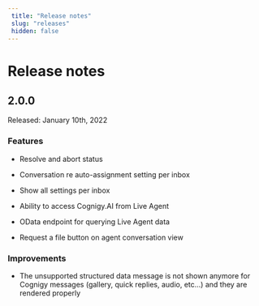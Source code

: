 ```yaml
---
 title: "Release notes" 
 slug: "releases" 
 hidden: false 
---
```

# Release notes

<div class="divider"></div>

## 2.0.0
Released: January 10th, 2022

### Features

- Resolve and abort status

- Conversation re auto-assignment setting per inbox

- Show all settings per inbox

- Ability to access Cognigy.AI from Live Agent

- OData endpoint for querying Live Agent data

- Request a file button on agent conversation view

### Improvements

- The unsupported structured data message is not shown anymore for Cognigy messages (gallery, quick replies, audio, etc...) and they are rendered properly
